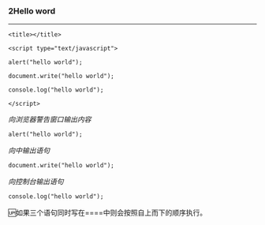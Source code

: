 ### 2Hello word

---

`<title></title>`

`<script type="text/javascript">`

`alert("hello world");`

`document.write("hello world");`

`console.log("hello world");`

`</script>`

*向浏览器警告窗口输出内容*

```html
alert("hello world");
```

*向<body>中输出语句*

```html
document.write("hello world");
```

*向控制台输出语句*

```html
console.log("hello world");
```

:up:如果三个语句同时写在==<script></script>==中则会按照自上而下的顺序执行。





